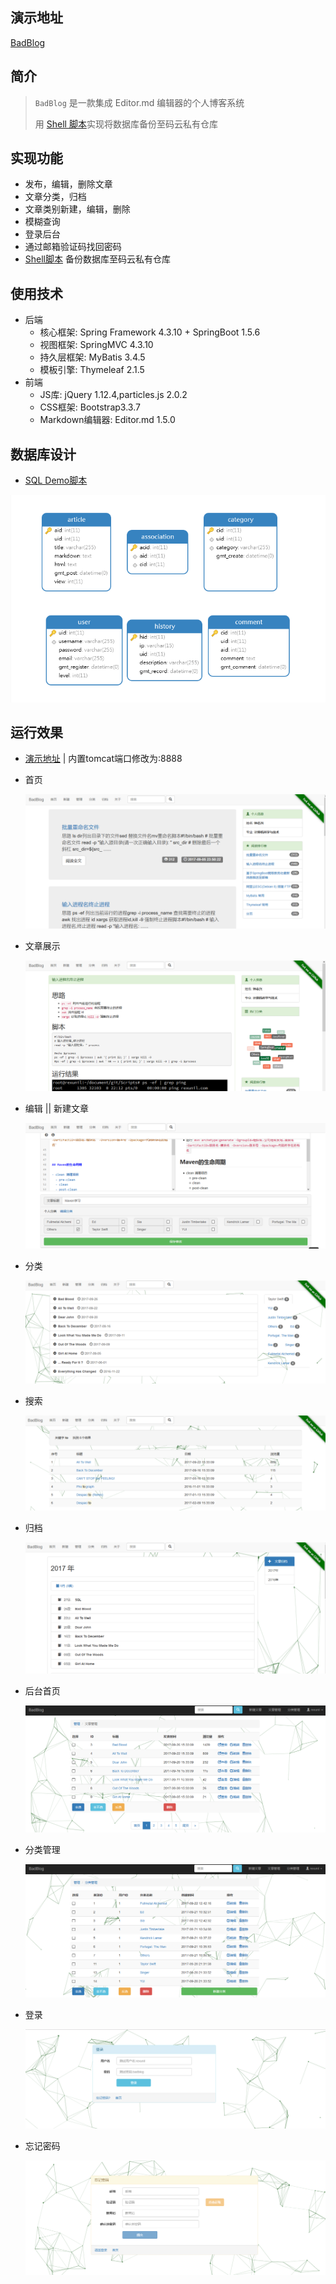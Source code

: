 ## 演示地址

[BadBlog](http://www.rexunil.com:8888)

## 简介

> `BadBlog` 是一款集成 Editor.md 编辑器的个人博客系统 
>
> 用 [Shell 脚本](https://github.com/programmerzzx/Scripts/blob/master/backup_database.sh)实现将数据库备份至码云私有仓库



##  实现功能

- 发布，编辑，删除文章
- 文章分类，归档
- 文章类别新建，编辑，删除
- 模糊查询
- 登录后台
- 通过邮箱验证码找回密码
- [Shell脚本](https://github.com/programmerzzx/Scripts/blob/master/backup_database.sh) 备份数据库至码云私有仓库



## 使用技术

- 后端
  - 核心框架:  Spring Framework 4.3.10  + SpringBoot 1.5.6
  - 视图框架:  SpringMVC 4.3.10
  - 持久层框架: MyBatis 3.4.5
  - 模板引擎: Thymeleaf 2.1.5
- 前端
  -  JS库: jQuery 1.12.4,particles.js 2.0.2
  -  CSS框架: Bootstrap3.3.7
  -  Markdown编辑器: Editor.md 1.5.0



## 数据库设计

- [SQL Demo脚本](https://github.com/programmerzzx/BadBlog/blob/master/badblog.sql)



![数据库表设计](https://github.com/programmerzzx/MarkdownPictures/blob/master/badlog/%E6%95%B0%E6%8D%AE%E5%BA%93%E8%A1%A8%E8%AE%BE%E8%AE%A1.PNG?raw=true)



## 运行效果
- [演示地址](http://rexunil.com:8888) | 内置tomcat端口修改为:8888

- 首页

  ![首页](https://github.com/programmerzzx/MarkdownPictures/blob/master/badlog/%E9%A6%96%E9%A1%B5.PNG?raw=true)

- 文章展示

  ![文章展示](https://github.com/programmerzzx/MarkdownPictures/blob/master/badlog/%E6%96%87%E7%AB%A0%E5%B1%95%E7%A4%BA.PNG?raw=true)

- 编辑 || 新建文章

  ![编辑/新建文章](https://github.com/programmerzzx/MarkdownPictures/blob/master/badlog/%E7%BC%96%E8%BE%91.PNG?raw=true)

- 分类

  ![分类](https://github.com/programmerzzx/MarkdownPictures/blob/master/badlog/%E5%88%86%E7%B1%BB.PNG?raw=true)

- 搜索

  ![搜索](https://github.com/programmerzzx/MarkdownPictures/blob/master/badlog/%E6%90%9C%E7%B4%A2.PNG?raw=true)

- 归档

  ![归档](https://github.com/programmerzzx/MarkdownPictures/blob/master/badlog/%E5%BD%92%E6%A1%A3.PNG?raw=true)

- 后台首页

  ![后台首页](https://github.com/programmerzzx/MarkdownPictures/blob/master/badlog/%E5%90%8E%E5%8F%B0%E9%A6%96%E9%A1%B5.PNG?raw=true)

- 分类管理

  ![分类管理](https://github.com/programmerzzx/MarkdownPictures/blob/master/badlog/%E5%88%86%E7%B1%BB%E7%AE%A1%E7%90%86%E9%A6%96%E9%A1%B5.PNG?raw=true)

- 登录

  ![登录](https://github.com/programmerzzx/MarkdownPictures/blob/master/badlog/%E7%99%BB%E5%BD%95.PNG?raw=true)

- 忘记密码

  ![忘记密码](https://github.com/programmerzzx/MarkdownPictures/blob/master/badlog/%E5%BF%98%E8%AE%B0%E5%AF%86%E7%A0%81.PNG?raw=true)





